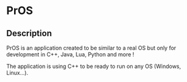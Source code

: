 # PrOS

## Description

PrOS is an application created to be similar to a real OS but only for development in C++, Java, Lua, Python and more !

The application is using C++ to be ready to run on any OS (Windows, Linux...).

